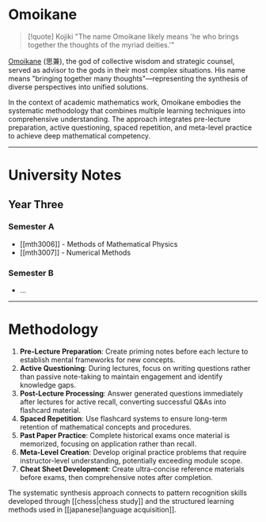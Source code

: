 # Omoikane

> [!quote] Kojiki
> "The name Omoikane likely means 'he who brings together the thoughts of the myriad deities.'"

[Omoikane](https://en.wikipedia.org/wiki/Omoikane) (思兼), the god of collective wisdom and strategic counsel, served as advisor to the gods in their most complex situations. His name means "bringing together many thoughts"—representing the synthesis of diverse perspectives into unified solutions.

In the context of academic mathematics work, Omoikane embodies the systematic methodology that combines multiple learning techniques into comprehensive understanding. The approach integrates pre-lecture preparation, active questioning, spaced repetition, and meta-level practice to achieve deep mathematical competency.

---

# University Notes

## Year Three

### Semester A

- [[mth3006]] - Methods of Mathematical Physics
- [[mth3007]] - Numerical Methods

### Semester B

- …

---

# Methodology

1. **Pre-Lecture Preparation**: Create priming notes before each lecture to establish mental frameworks for new concepts.
2. **Active Questioning**: During lectures, focus on writing questions rather than passive note-taking to maintain engagement and identify knowledge gaps.
3. **Post-Lecture Processing**: Answer generated questions immediately after lectures for active recall, converting successful Q&As into flashcard material.
4. **Spaced Repetition**: Use flashcard systems to ensure long-term retention of mathematical concepts and procedures.
5. **Past Paper Practice**: Complete historical exams once material is memorized, focusing on application rather than recall.
6. **Meta-Level Creation**: Develop original practice problems that require instructor-level understanding, potentially exceeding module scope.
7. **Cheat Sheet Development**: Create ultra-concise reference materials before exams, then comprehensive notes after completion.

The systematic synthesis approach connects to pattern recognition skills developed through [[chess|chess study]] and the structured learning methods used in [[japanese|language acquisition]].
